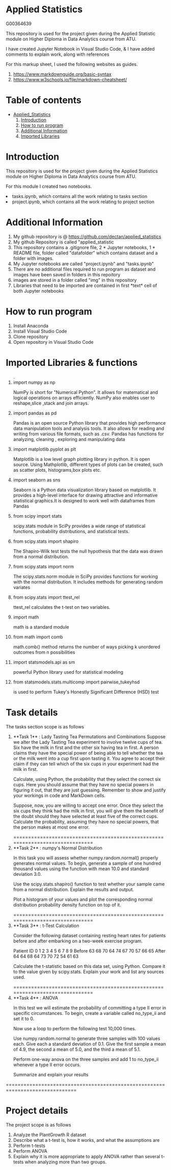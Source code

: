 # Applied Statistics

<p>G00364639</p>
<p>This repository is used for the project given during the Applied Statistic module on Higher Diploma in Data Analytics course from ATU.</p>

<p>I have created Jupyter Notebook in Visual Studio Code, & I have added comments to explain work, along with references<br>

<p>For this markup sheet, I used the following websites as guides.<br>

<ol>
<li><a href="#">https://www.markdownguide.org/basic-syntax</a></li>
<li><a href="#">https://www.w3schools.io/file/markdown-cheatsheet/</a></li></p>
</ol>

# **Table of contents**
* [Applied_Statistics](Applied_Statistic)
    1. [Introduction](#Introduction)
    2. [How to run program](#How-to-run-program)
    3. [Additional Information](#Additional-Information)
    4. [Imported Libraries](#Imported-Libraries)

# Introduction #

<p>This repository is used for the project given during the Applied Statistics module on Higher Diploma in Data Analytics course from ATU.</p>

<p>For this module I created two notebooks.</p>

<p>
<li>tasks.ipynb, which contains all the work relating to tasks section</li>
<li>project.ipynb, which contains all the work relating to project section</li>
</p>

# Additional Information #
<ol>
<li> My github repository is @ <a href="#">https://github.com/dectan/applied_statistics</a></li>
<li> My github Repository is called "applied_statistic</li>
<li> This repository contains a .gitignore file, 2 *  Jupyter notebooks, 1 * README file, folder called "datafolder" which contains dataset and a folder with images. </li>   
<li> My Jupyter notebooks are called "project.ipynb" and "tasks.ipynb"</li> 
<li> There are no additional files required to run program as dataset and images have been saved in folders in this repoitory </li>
<li> images are stored in a folder called "img" in this repository </li>
<li> Libraries that need to be imported are contained in first *text* cell of both Jupyter notebooks </li> 
</ol>

# How to run program #
<ol>
<li> Install Anaconda </li>
<li> Install Visual Studio Code </li>   
<li> Clone repository </li> 
<li> Open repository in Visual Studio Code </li>
</ol>


# Imported Libraries & functions #
<ol>.
<li>import numpy as np</li>
<p> NumPy is short for "Numerical Python". It allows for matematical and logical operations on arrays efficiently. NumPy also enables user to reshape,slice ,stack and join arrays.</p>
<li>import pandas as pd</li>
<p>Pandas is an open source Python library that provides high performance data manipulation tools and analysis tools. It also allows for reading and writing from various file formats, such as .csv. Pandas has functions for analyzing, cleaning , exploring and manipulating data</p>
<li>import matplotlib.pyplot as plt</li>
<p>Matplotlib is a low level graph plotting library in python. It is open source. Using Mathplotlib, different types of plots can be created, such as scatter plots, histograms,box plots etc.</p>
<li>import seaborn as sns</li>
<p>Seaborn is a Python data visualization library based on matplotlib. It provides a high-level interface for drawing attractive and informative statistical graphics.It is designed to work well with dataframes from Pandas</p>
<li>from scipy import stats</li>
<p>scipy.stats module in SciPy provides a wide range of statistical functions, probability distributions, and statistical tests.</p>
<li>from scipy.stats import shapiro</li>
<p>The Shapiro-Wilk test tests the null hypothesis that the data was drawn from a normal distribution.</p>
<li>from scipy.stats import norm</li>
<p>The scipy.stats.norm module in SciPy provides functions for working with the normal distribution. It includes methods for generating random variates</p>
<li>from scipy.stats import ttest_rel</li>
<p>ttest_rel calculates the t-test on two variables.</p>
<li>import math</li>
<p>math is a standard module</p>
<li>from math import comb</li>
<p>math.comb() method returns the number of ways picking k unordered outcomes from n possibilities</p>
<li>import statsmodels.api as sm</li>
<p>powerful Python library used for statistical modeling</p>
<li>from statsmodels.stats.multicomp import pairwise_tukeyhsd</li>
<p>is used to perform Tukey's Honestly Significant Difference (HSD) test </p>

</ol>

# Task details #
<p> The tasks section scope is as follows
<ol>
<li> **Task 1** : Lady Tasting Tea Permutations and Combinations
Suppose we alter the Lady Tasting Tea experiment to involve twelve cups of tea. Six have the milk in first and the other six having tea in first. A person claims they have the special power of being able to tell whether the tea or the milk went into a cup first upon tasting it. You agree to accept their claim if they can tell which of the six cups in your experiment had the milk in first.  

Calculate, using Python, the probability that they select the correct six cups. Here you should assume that they have no special powers in figuring it out, that they are just guessing. Remember to show and justify your workings in code and MarkDown cells.  

Suppose, now, you are willing to accept one error. Once they select the six cups they think had the milk in first, you will give them the benefit of the doubt should they have selected at least five of the correct cups. Calculate the probability, assuming they have no special powers, that the person makes at most one error.

</li>
==============================================================================
<li> **Task 2** : numpy's Normal Distribution  

In this task you will assess whether numpy.random.normal() properly generates normal values. To begin, generate a sample of one hundred thousand values using the function with mean 10.0 and standard deviation 3.0.  

Use the scipy.stats.shapiro() function to test whether your sample came from a normal distribution. Explain the results and output.  

Plot a histogram of your values and plot the corresponding normal distribution probability density function on top of it.  

 </li> 
==============================================================================

<li> **Task 3** :  t-Test Calculation  

Consider the following dataset containing resting heart rates for patients before and after embarking on a two-week exercise program.  


Patient ID	0	1	2	3	4	5	6	7	8	9
Before	63	68	70	64	74	67	70	57	66	65
After	64	64	68	64	73	70	72	54	61	63

Calculate the t-statistic based on this data set, using Python. Compare it to the value given by scipy.stats. Explain your work and list any sources used.

</li> 
==============================================================================

<li> **Task 4** : ANOVA   

In this test we will estimate the probability of committing a type II error in specific circumstances. To begin, create a variable called no_type_ii and set it to 0.  

Now use a loop to perform the following test 10,000 times.  

Use numpy.random.normal to generate three samples with 100 values each. Give each a standard deviation of 0.1. Give the first sample a mean of 4.9, the second a mean of 5.0, and the third a mean of 5.1.  

Perform one-way anova on the three samples and add 1 to no_type_ii whenever a type II error occurs.  

Summarize and explain your results

</li> 
</ol>
</p>
==============================================================================

# Project details #

<p> The project scope is as follows
<ol>
<li> Analyze the PlantGrowth R dataset </li>
<li> Describe what a t-test is, how it works, and what the assumptions are </li>
<li> Perform t-tests </li>   
<li> Perform ANOVA </li> 
<li> Explain why it is more appropriate to apply ANOVA rather than several t-tests when analyzing more than two groups.</li>
</li>
</ol>
</p>